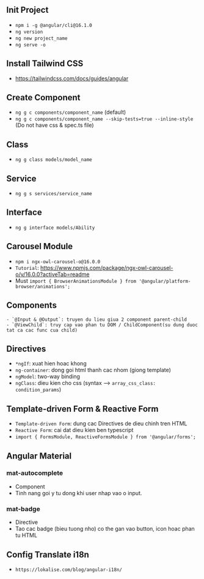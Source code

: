 ## Init Project
- `npm i -g @angular/cli@16.1.0`
- `ng version`
- `ng new project_name`
- `ng serve -o`

## Install Tailwind CSS
- https://tailwindcss.com/docs/guides/angular

## Create Component
- `ng g c components/component_name` (default)
- `ng g c components/component_name --skip-tests=true --inline-style` (Do not have css & spec.ts file)

## Class
- `ng g class models/model_name`

## Service
- `ng g s services/service_name`

## Interface
- `ng g interface models/Ability`

## Carousel Module
- `npm i ngx-owl-carousel-o@16.0.0`
- `Tutorial`: https://www.npmjs.com/package/ngx-owl-carousel-o/v/16.0.0?activeTab=readme
- Must `import { BrowserAnimationsModule } from '@angular/platform-browser/animations';`

## Components
    - `@Input & @Output`: truyen du lieu giua 2 component parent-child
    - `@ViewChild`: truy cap vao phan tu DOM / ChildComponent(su dung duoc tat ca cac func cua child)

## Directives
- `*ngIf`: xuat hien hoac khong
- `ng-container`: dong goi html thanh cac nhom (giong template)
- `ngModel`: two-way binding
- `ngClass`: dieu kien cho css (syntax --> `array_css_class: condition_params`)

## Template-driven Form & Reactive Form
- `Template-driven Form`: dung cac Directives de dieu chinh tren HTML
- `Reactive Form`: cai dat dieu kien ben typescript
- `import { FormsModule, ReactiveFormsModule } from '@angular/forms';`

## Angular Material
### mat-autocomplete
- Component 
- Tinh nang goi y tu dong khi user nhap vao o input.

### mat-badge
- Directive
- Tao cac badge (bieu tuong nho) co the gan vao button, icon hoac phan tu HTML

## Config Translate i18n
- `https://lokalise.com/blog/angular-i18n/`
